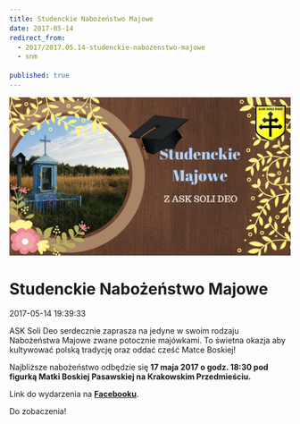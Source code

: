 ```yaml
---
title: Studenckie Nabożeństwo Majowe
date: 2017-05-14
redirect_from: 
  - 2017/2017.05.14-studenckie-nabozenstwo-majowe
  - snm

published: true
---
```



![/assets/posts/2017/2017-05-14-studenckie-nabozenstwo-majowe/majowe.png](/assets/posts/2017/2017-05-14-studenckie-nabozenstwo-majowe/majowe.jpg)


# Studenckie Nabożeństwo Majowe
<time>2017-05-14 19:39:33</time>

ASK Soli Deo serdecznie zaprasza na jedyne w swoim rodzaju Nabożeństwa Majowe zwane potocznie majówkami. To świetna okazja aby kultywować polską tradycję oraz oddać cześć Matce Boskiej!
 
Najbliższe nabożeństwo odbędzie się **17 maja 2017 o godz. 18:30 pod figurką Matki Boskiej Pasawskiej na Krakowskim Przedmieściu.**


Link do wydarzenia na **[Facebooku](https://www.facebook.com/events/1944374249126696/)**.
 
Do zobaczenia!
 


<!--{{json:{"created_date":"2017-05-14 19:39:33","publish_down":"0000-00-00 00:00:00","id":"5491"}}}-->